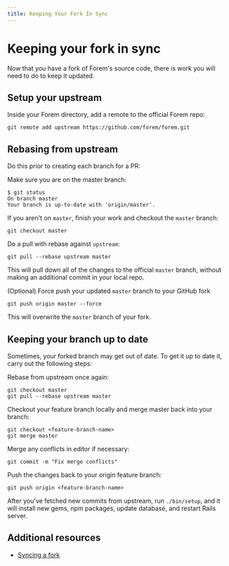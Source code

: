 ```yaml
---
title: Keeping Your Fork In Sync
---
```


# Keeping your fork in sync

Now that you have a fork of Forem's source code, there is work you will need to
do to keep it updated.

## Setup your upstream

Inside your Forem directory, add a remote to the official Forem repo:

```shell
git remote add upstream https://github.com/forem/forem.git
```

## Rebasing from upstream

Do this prior to creating each branch for a PR:

Make sure you are on the master branch:

```shell
$ git status
On branch master
Your branch is up-to-date with 'origin/master'.
```

If you aren't on `master`, finish your work and checkout the `master` branch:

```shell
git checkout master
```

Do a pull with rebase against `upstream`:

```shell
git pull --rebase upstream master
```

This will pull down all of the changes to the official `master` branch, without
making an additional commit in your local repo.

(Optional) Force push your updated `master` branch to your GitHub fork

```shell
git push origin master --force
```

This will overwrite the `master` branch of your fork.

## Keeping your branch up to date

Sometimes, your forked branch may get out of date. To get it up to date it,
carry out the following steps:

Rebase from upstream once again:

```shell
git checkout master
git pull --rebase upstream master
```

Checkout your feature branch locally and merge master back into your branch:

```shell
git checkout <feature-branch-name>
git merge master
```

Merge any conflicts in editor if necessary:

```shell
git commit -m "Fix merge conflicts"
```

Push the changes back to your origin feature branch:

```shell
git push origin <feature-branch-name>
```

After you've fetched new commits from upstream, run `./bin/setup`, and it will
install new gems, npm packages, update database, and restart Rails server.

## Additional resources

- [Syncing a fork](https://help.github.com/articles/syncing-a-fork/)
